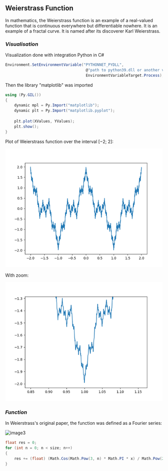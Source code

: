 ## **Weierstrass Function**

In mathematics, the Weierstrass function is an
example of a real-valued function that is continuous 
everywhere but differentiable nowhere. It is an example
of a fractal curve. It is named after its discoverer 
Karl Weierstrass.

### _Visualisation_

Visualization done with integration Python in C#

```cs
Environment.SetEnvironmentVariable("PYTHONNET_PYDLL",
                                    @"path to python39.dll or another version",
                                    EnvironmentVariableTarget.Process);
```

Then the library "matplotlib" was imported

```cs
using (Py.GIL())
{
    dynamic mpl = Py.Import("matplotlib");
    dynamic plt = Py.Import("matplotlib.pyplot");

    plt.plot(XValues, YValues);
    plt.show();
}
```

Plot of Weierstrass function over the interval [−2; 2]:

![image1](https://raw.githubusercontent.com/evabronskayaa/WFunction/master/image1.png)

With zoom:

![image2](https://raw.githubusercontent.com/evabronskayaa/WFunction/master/image2.png)

### _Function_
In Weierstrass's original paper, the function was defined as a Fourier series:

![image3](https://wikimedia.org/api/rest_v1/media/math/render/svg/da584736d393e241fa5fa265cd17c06bc73f316e)

```cs
float res = 0;
for (int n = 0; n < size; n++) 
{
    res += (float) (Math.Cos(Math.Pow(3, n) * Math.PI * x) / Math.Pow(2, n));
}
```